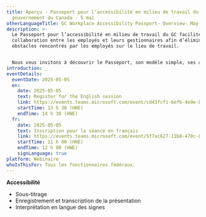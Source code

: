 ```yaml
---
title: Aperçu - Passeport pour l’accessibilité en milieu de travail du
  gouvernement du Canada - 5 mai
otherLanguageTitle: GC Workplace Accessibility Passport- Overview- May 5
description: >-
  Le Passeport pour l’accessibilité en milieu de travail du GC facilite la
  collaboration entre les employés et leurs gestionnaires afin d’éliminer les
  obstacles rencontrés par les employés sur le lieu de travail.


  Nous vous invitons à découvrir le Passeport, son modèle simple, ses avantages et les nombreuses ressources qui soutiennent sa mise en œuvre.
introduction: _
eventDetails:
  eventDate: 2025-05-05
  en:
    date: 2025-05-05
    text: Register for the English session
    link: https://events.teams.microsoft.com/event/cd43fcf1-6ef6-4e9e-b1af-53249a330e36@d05bc194-94bf-4ad6-ae2e-1db0f2e38f5e
    startTime: 13 h 30 (HNE)
    endTime: 14 h 30 (HNE)
  fr:
    date: 2025-05-05
    text: Inscription pour la séance en français
    link: https://events.teams.microsoft.com/event/5f7ac627-11b0-470c-86f7-bb5627ed16f9@d05bc194-94bf-4ad6-ae2e-1db0f2e38f5e
    startTime: 11 h 00 (HNE)
    endTime: 12 h 00 (HNE)
    signLanguage: true
platform: Webinaire
whoIsThisFor: Tous les fonctionnaires fédéraux.
---
```

**Accessibilité**

* Sous-titrage
* Enregistrement et transcription de la présentation
* Interprétation en langue des signes
